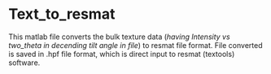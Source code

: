 # Text_to_resmat
This matlab file converts the bulk texture data (*having Intensity vs two_theta in decending tilt angle in file*) to resmat file format. File converted is saved in .hpf file format, which is direct input to resmat (textools) software. 
